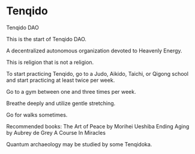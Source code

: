 # Tenqido
Tenqido DAO

This is the start of Tenqido DAO. 

A decentralized autonomous organization devoted to Heavenly Energy. 

This is religion that is not a religion.

To start practicing Tenqido, go to a Judo, Aikido, Taichi, or Qigong school and start practicing at least twice per week. 

Go to a gym between one and three times per week. 

Breathe deeply and utilize gentle stretching. 

Go for walks sometimes. 

Recommended books:
  The Art of Peace by Morihei Ueshiba
  Ending Aging by Aubrey de Grey 
  A Course In Miracles

Quantum archaeology may be studied by some Tenqidoka. 
